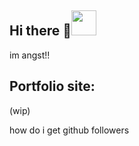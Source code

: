 ## Hi there 👋<img src="https://media.discordapp.net/attachments/1055919462668304416/1126017953889001512/Screenshot_20230705-071238.png" width="40" height="40">

im angst!!

## Portfolio site:

(wip)


how do i get github followers